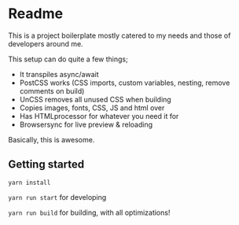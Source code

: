 # Readme

This is a project boilerplate mostly catered to my needs and those of developers around me.

This setup can do quite a few things;

* It transpiles async/await
* PostCSS works (CSS imports, custom variables, nesting, remove comments on build)
* UnCSS removes all unused CSS when building
* Copies images, fonts, CSS, JS and html over
* Has HTMLprocessor for whatever you need it for
* Browsersync for live preview & reloading

Basically, this is awesome.

## Getting started

`yarn install`

`yarn run start` for developing

`yarn run build` for building, with all optimizations!
